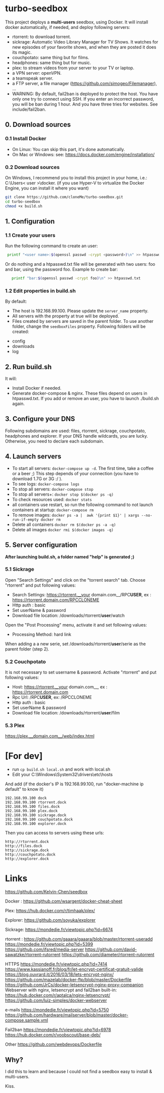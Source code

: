 # turbo-seedbox

This project deploys a **multi-users** seedbox, using Docker. It will install docker automatically, if needed, and deploy following servers:
- rtorrent: to download torrent.
- sickrage: Automatic Video Library Manager for TV Shows. It watches for new episodes of your favorite shows, and when they are posted it does its magic.
- couchpotato: same thing but for films.
- headphones: same thing but for music.
- plex: to stream videos from your server to your TV or laptop.
- a VPN server: openVPN.
- a teamspeak server.
- a FTP server, a file manager (https://github.com/simogeo/Filemanager), ...
- WARNING: By default, fail2ban is deployed to protect the host. You have only one try to connect using SSH. If you enter an incorrect password, you will be ban during 1 hour. And you have three tries for websites. See include/fail2ban.


## 0. Download sources
### 0.1 Install Docker
- On Linux:
You can skip this part, it's done automatically.
- On Mac or Windows:
see: https://docs.docker.com/engine/installation/

### 0.2 Download sources
On Windows, I recommend you to install this project in your home, i.e.: C:\Users\< user >\docker. (if you use Hyper-V to virtualize the Docker Engine, you can install it where you want)
```bash
git clone https://github.com/cloneMe/turbo-seedbox.git
cd turbo-seedbox
chmod +x build.sh
```

## 1. Configuration
### 1.1 Create your users
Run the following command to create an user:
```bash
 printf "<user name>:$(openssl passwd -crypt <password>)\n" >> htpasswd.txt
```
Or do nothing and a htpasswd.txt file will be generated with two users: foo and bar, using the password foo.
Example to create bar:
```bash
   printf "bar:$(openssl passwd -crypt foo)\n" >> htpasswd.txt
```

### 1.2 Edit properties in build.sh
By default:
- The host is 192.168.99.100. Please update the `server_name` property.
- All servers with the property at true will be deployed.
- Files created by servers are saved in the parent folder. To use another folder, change the `seedboxFiles` property. Following folders will be created:
 * config
 * downloads
 * log


## 2. Run build.sh
It will:
- Install Docker if needed.
- Generate docker-compose & nginx. These files depend on users in htpasswd.txt. If you add or remove an user, you have to launch ./build.sh again.


## 3. Configure your DNS
Following subdomains are used: files, rtorrent, sickrage, couchpotato, headphones and explorer.
If your DNS handle wildcards, you are lucky.
Otherwise, you need to declare each subdomain.

## 4. Launch servers

* To start all servers: `docker-compose up -d`. The first time, take a coffee or a beer ;) This step depends of your connection (you have to download 1.7G or 3G :/ ).
* To see logs: `docker-compose logs`
* To stop all servers: `docker-compose stop`
* To stop all servers+: `docker stop $(docker ps -q)`
* To check resources used: `docker stats`
* all containers use restart, so run the following command to not launch containers at startup:
`docker-compose rm`
* To remove images: `docker ps -a |  awk '{print $1}' | xargs --no-run-if-empty docker rm`
* Delete all containers `docker rm $(docker ps -a -q)`
* Delete all images `docker rmi $(docker images -q)`

## 5. Server configuration
**After launching build.sh, a folder named "help" is generated ;)**

### 5.1 Sickrage
Open "Search Settings" and click on the "torrent search" tab.
Choose "rtorrent" and put following values:
- Search Settings: https://rtorrent.__your domain.com__/RPC**USER**, ex : https://rtorrent.domain.com/RPCCLONEME
- Http auth : basic
- Set userName & password
- Download file location: /downloads/rtorrent/**user**/watch

Open the "Post Processing" menu, activate it and set following values:
- Processing Method: hard link

When adding a a new serie, set /downloads/rtorrent/**user**/serie as the parent folder (step 2).

### 5.2 Couchpotato
It is not necessary to set username & password.
Activate "rtorrent" and put following values:
- Host: https://rtorrent.__your domain.com__, ex : https://rtorrent.domain.com
- Rpc Url: /RPC**USER**, ex: /RPCCLONEME
- Http auth : basic
- Set userName & password
- Download file location: /downloads/rtorrent/**user**/film

### 5.3 Plex
https://plex.__domain.com__/web/index.html

# [For dev]
- run  `cp build.sh local.sh` and work with local.sh
- Edit your C:\Windows\System32\drivers\etc\hosts

And add (if the docker's IP is 192.168.99.100, run "docker-machine ip default" to know it)
```
192.168.99.100 dock
192.168.99.100 rtorrent.dock
192.168.99.100 files.dock
192.168.99.100 plex.dock
192.168.99.100 sickrage.dock
192.168.99.100 couchpotato.dock
192.168.99.100 explorer.dock
```
Then you can access to servers using these urls:
```
http://rtorrent.dock
http://files.dock
http://sickrage.dock
http://couchpotato.dock
http://explorer.dock
```

# Links
https://github.com/Kelvin-Chen/seedbox

Docker : https://github.com/wsargent/docker-cheat-sheet

Plex: https://hub.docker.com/r/timhaak/plex/

Explorer: https://github.com/soyuka/explorer

Sickrage: https://mondedie.fr/viewtopic.php?id=6674

rtorrent : https://github.com/gaaara/gaaara/blob/master/rtorrent-useradd
https://mondedie.fr/viewtopic.php?id=5399
https://github.com/ifsred/media-server
https://github.com/david-sawatzke/rtorrent-rutorrent
https://github.com/diameter/rtorrent-rutorrent

HTTPS
https://mondedie.fr/viewtopic.php?id=7414
https://www.kassianoff.fr/blog/fr/let-encrypt-certificat-gratuit-valide
https://blog.ouvrard.it/2016/03/18/lets-encrypt-nginx/
https://github.com/mazelab/docker-ftp/blob/master/Dockerfile
https://github.com/JrCs/docker-letsencrypt-nginx-proxy-companion
 Webserver with nginx, letsencrypt and fail2ban built-in:
https://hub.docker.com/r/aptalca/nginx-letsencrypt/
https://github.com/luiz-simples/docker-webserver

e-mails
https://mondedie.fr/viewtopic.php?id=5750
https://github.com/hardware/mailserver/blob/master/docker-compose.sample.yml

Fail2ban
https://mondedie.fr/viewtopic.php?id=6978
https://hub.docker.com/r/voobscout/base-deb/

Other
https://github.com/webdevops/Dockerfile


## Why?
I did this to learn and because I could not find a seedbox easy to install & multi-users.

Kiss.
